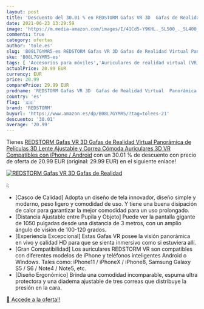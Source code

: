 ```yaml
---
layout: post
title: 'Descuento del 30.01 % en REDSTORM Gafas VR 3D  Gafas de Realidad '
date: 2021-06-23 13:29:59
image: 'https://m.media-amazon.com/images/I/41Cd5-Y9KHL._SL500_._SL400_.jpg'
comments: true
category: ofertas
author: 'tole.es'
slug: 'B08L7GYMR5-es REDSTORM Gafas VR 3D Gafas de Realidad Virtual Panorámica...'
sku: 'B08L7GYMR5-es'
tags: [ 'Accesorios para móviles','Auriculares de realidad virtual (VR) para teléfonos móviles','Comunicación móvil y accesorios','Electrónica','iphone','redstorm', ]
actualPrice: 20.99 EUR
currency: EUR
price: 20.99
comparePrice: 29.99 EUR
prodname: 'REDSTORM Gafas VR 3D  Gafas de Realidad Virtual  Panorámica de Películas 3D  Lente Ajustable y Correa Cómoda  Auriculares 3D VR Compatibles con iPhone / Android'
country: 'es'
flag: '🇪🇸'
brand: 'REDSTORM'
buyurl: 'https://www.amazon.es/dp/B08L7GYMR5/?tag=tolees-21'
descuento: '30.01'
average: '20.99'
---
```


Tienes [REDSTORM Gafas VR 3D  Gafas de Realidad Virtual  Panorámica de Películas 3D  Lente Ajustable y Correa Cómoda  Auriculares 3D VR Compatibles con iPhone / Android](https://www.amazon.es/dp/B08L7GYMR5/?tag=tolees-21) con un 30.01 % de descuento con precio de oferta de 20.99 EUR (original: 29.99 EUR) en el siguiente enlace!

[![REDSTORM Gafas VR 3D  Gafas de Realidad ](https://m.media-amazon.com/images/I/41Cd5-Y9KHL._SL500_._SL400_.jpg)](https://www.amazon.es/dp/B08L7GYMR5/?tag=tolees-21)

ℹ️:

- [Casco de Calidad] Adopta un diseño de tela innovador, diseño simple y moderno, peso ligero y comodidad de uso. Y tiene una buena disipación de calor para garantizar la mejor comodidad para un uso prolongado.
- [Distancia Ajustable entre Pupila y Objeto] Puede ver la pantalla gigante de 1050 pulgadas desde una distancia de 3 metros, con un amplio ángulo de visión de 100-120 grados.
- [Experiencia Excepcional] Estas Gafas VR posee la visión panorámica en vivo y calidad HD para que se sienta inmersivo como si estuviera allí.
- [Gran Compatibilidad] Los auriculares REDSTORM VR son compatibles con diferentes modelos de iPhone y teléfonos inteligentes Android o Windows. Tales como: iPhone11 / iPhoneX / iPhone8, Samsung Galaxy S5 / S6 / Note4 / Note5, etc.
- [Diseño Ergonómico] Brinda una comodidad incomparable, espuma ultra protectora y una diadema ajustable de tres correas que distribuye la presión en la cara.

[🛒 Accede a la oferta!!](https://www.amazon.es/dp/B08L7GYMR5/?tag=tolees-21)
